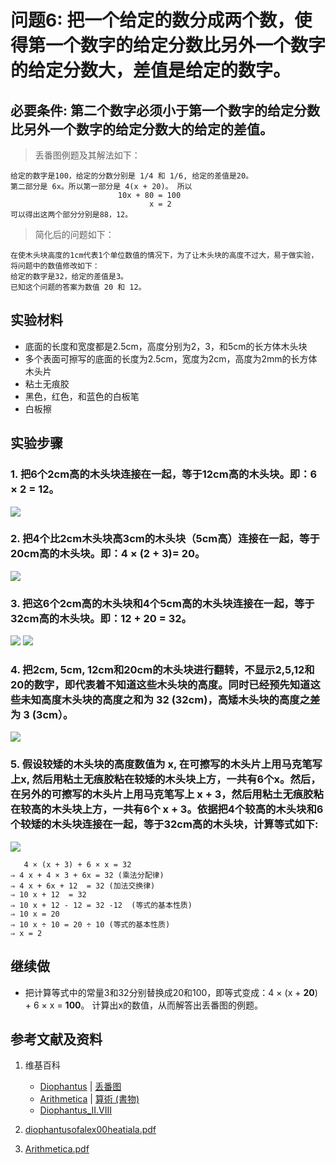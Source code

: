 # 问题6: 把一个给定的数分成两个数，使得第一个数字的给定分数比另外一个数字的给定分数大，差值是给定的数字。

## 必要条件: 第二个数字必须小于第一个数字的给定分数比另外一个数字的给定分数大的给定的差值。

> 丢番图例题及其解法如下：
>    
	给定的数字是100，给定的分数分别是 1/4 和 1/6, 给定的差值是20。
	第二部分是 6x。所以第一部分是 4(x + 20)。 所以 
	                        10x + 80 = 100
	                               x = 2
	可以得出这两个部分分别是88，12。

> 简化后的问题如下：
>  
	在使木头块高度的1cm代表1个单位数值的情况下，为了让木头块的高度不过大，易于做实验，将问题中的数值修改如下：
	给定的数字是32，给定的差值是3。
	已知这个问题的答案为数值 20 和 12。

## 实验材料

- 底面的长度和宽度都是2.5cm，高度分别为2，3，和5cm的长方体木头块
- 多个表面可擦写的底面的长度为2.5cm，宽度为2cm，高度为2mm的长方体木头片
- 粘土无痕胶
- 黑色，红色，和蓝色的白板笔
- 白板擦

## 实验步骤

### 1. 把6个2cm高的木头块连接在一起，等于12cm高的木头块。即：6 × 2 = 12。
![](/images/函数和极限/丢番图的《算术》中典型的推演实验/卷1/问题6/1a1.jpg)

### 2. 把4个比2cm木头块高3cm的木头块（5cm高）连接在一起，等于20cm高的木头块。即：4 × (2 + 3)= 20。
![](/images/函数和极限/丢番图的《算术》中典型的推演实验/卷1/问题6/1a2.jpg)

### 3. 把这6个2cm高的木头块和4个5cm高的木头块连接在一起，等于32cm高的木头块。即：12 + 20 = 32。
![](/images/函数和极限/丢番图的《算术》中典型的推演实验/卷1/问题6/1a3_1.jpg)
![](/images/函数和极限/丢番图的《算术》中典型的推演实验/卷1/问题6/1a3_2.jpg)

### 4. 把2cm, 5cm, 12cm和20cm的木头块进行翻转，不显示2,5,12和20的数字，即代表着不知道这些木头块的高度。同时已经预先知道这些未知高度木头块的高度之和为 32 (32cm)，高矮木头块的高度之差为 3 (3cm）。
![](/images/函数和极限/丢番图的《算术》中典型的推演实验/卷1/问题6/1a4.jpg)

### 5. 假设较矮的木头块的高度数值为 x, 在可擦写的木头片上用马克笔写上x, 然后用粘土无痕胶粘在较矮的木头块上方，一共有6个x。然后，在另外的可擦写的木头片上用马克笔写上 x + 3，然后用粘土无痕胶粘在较高的木头块上方，一共有6个 x + 3。依据把4个较高的木头块和6个较矮的木头块连接在一起，等于32cm高的木头块，计算等式如下:
![](/images/函数和极限/丢番图的《算术》中典型的推演实验/卷1/问题6/1a5.jpg)

       4 × (x + 3) + 6 × x = 32
    ⇒ 4 x + 4 × 3 + 6x = 32 (乘法分配律)
    ⇒ 4 x + 6x + 12  = 32 (加法交换律)
    ⇒ 10 x + 12  = 32
    ⇒ 10 x + 12 - 12 = 32 -12  (等式的基本性质)
    ⇒ 10 x = 20
    ⇒ 10 x ÷ 10 = 20 ÷ 10 (等式的基本性质)
    ⇒ x = 2

## 继续做

- 把计算等式中的常量3和32分别替换成20和100，即等式变成：4 × (x + **20**) + 6 × x = **100**。 计算出x的数值，从而解答出丢番图的例题。

## 参考文献及资料

1. 维基百科
	- [Diophantus](https://en.wikipedia.org/wiki/Diophantus) | [丢番图](https://zh.wikipedia.org/wiki/丢番图) 
	- [Arithmetica](https://en.wikipedia.org/wiki/Arithmetica) | [算術 (書物)](https://ja.wikipedia.org/wiki/%E7%AE%97%E8%A1%93_(%E6%9B%B8%E7%89%A9)) 
	- [Diophantus_II.VIII](https://en.wikipedia.org/wiki/Diophantus_II.VIII) 

2. [diophantusofalex00heatiala.pdf](https://archive.org/download/diophantusofalex00heatiala/diophantusofalex00heatiala.pdf) 
3. [Arithmetica.pdf](https://staff.um.edu.mt/jmus1/Diophantus.pdf) 



